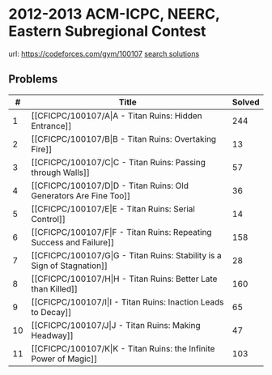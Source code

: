 # 2012-2013 ACM-ICPC, NEERC, Eastern Subregional Contest

url: https://codeforces.com/gym/100107
[search solutions](https://www.google.com/search?q=Solution+OR+題解+2012-2013+ACM-ICPC,+NEERC,+Eastern+Subregional+Contest)

## Problems

| # | Title | Solved |
| --- | --- | --- |
|1|[[CFICPC/100107/A\|A - Titan Ruins: Hidden Entrance]]|244|
|2|[[CFICPC/100107/B\|B - Titan Ruins: Overtaking Fire]]|13|
|3|[[CFICPC/100107/C\|C - Titan Ruins: Passing through Walls]]|57|
|4|[[CFICPC/100107/D\|D - Titan Ruins: Old Generators Are Fine Too]]|36|
|5|[[CFICPC/100107/E\|E - Titan Ruins: Serial Control]]|14|
|6|[[CFICPC/100107/F\|F - Titan Ruins: Repeating Success and Failure]]|158|
|7|[[CFICPC/100107/G\|G - Titan Ruins: Stability is a Sign of Stagnation]]|28|
|8|[[CFICPC/100107/H\|H - Titan Ruins: Better Late than Killed]]|160|
|9|[[CFICPC/100107/I\|I - Titan Ruins: Inaction Leads to Decay]]|65|
|10|[[CFICPC/100107/J\|J - Titan Ruins: Making Headway]]|47|
|11|[[CFICPC/100107/K\|K - Titan Ruins: the Infinite Power of Magic]]|103|
